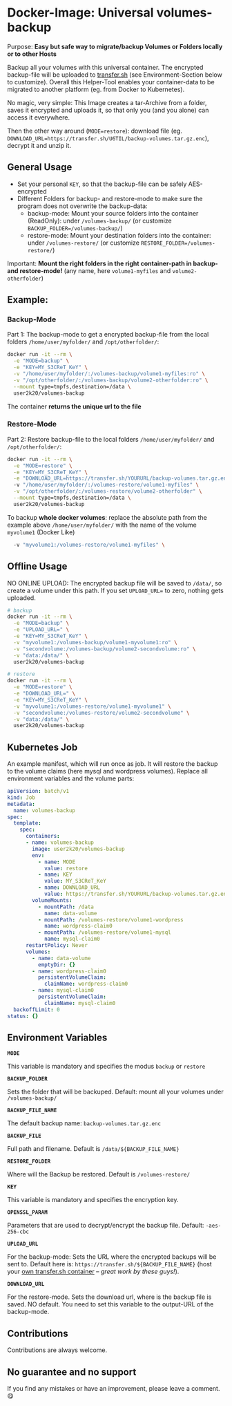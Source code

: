 # Docker-Image: Universal volumes-backup

Purpose: **Easy but safe way to migrate/backup Volumes or Folders locally or to other Hosts**

Backup all your volumes with this universal container. The encrypted backup-file will be uploaded to [transfer.sh](https://transfer.sh/) (see Environment-Section below to customize). Overall this Helper-Tool enables your container-data to be migrated to another platform (eg. from Docker to Kubernetes).

No magic, very simple: This Image creates a tar-Archive from a folder, saves it encrypted and uploads it, so that only you (and you alone) can access it everywhere.

Then the other way around (`MODE=restore`): download file (eg. `DOWNLOAD_URL=https://transfer.sh/U6TIL/backup-volumes.tar.gz.enc`), decrypt it and unzip it.

## General Usage

- Set your personal `KEY`, so that the backup-file can be safely AES-encrypted
- Different Folders for backup- and restore-mode to make sure the program does not overwrite the backup-data:
  - backup-mode: Mount your source folders into the container (ReadOnly): under `/volumes-backup/` (or customize `BACKUP_FOLDER=/volumes-backup/`)
  - restore-mode: Mount your destination folders into the container: under `/volumes-restore/` (or customize `RESTORE_FOLDER=/volumes-restore/`)

Important: **Mount the right folders in the right container-path in backup- and restore-mode!** (any name, here `volume1-myfiles` and `volume2-otherfolder`)

## Example:

### Backup-Mode

Part 1: The backup-mode to get a encrypted backup-file from the local folders `/home/user/myfolder/` and `/opt/otherfolder/`:

```bash
docker run -it --rm \
  -e "MODE=backup" \
  -e "KEY=MY_S3CReT_KeY" \
  -v "/home/user/myfolder/:/volumes-backup/volume1-myfiles:ro" \
  -v "/opt/otherfolder/:/volumes-backup/volume2-otherfolder:ro" \
  --mount type=tmpfs,destination=/data \
  user2k20/volumes-backup
```
The container **returns the unique url to the file**

### Restore-Mode

Part 2: Restore backup-file to the local folders `/home/user/myfolder/` and `/opt/otherfolder/`:

```bash
docker run -it --rm \
  -e "MODE=restore" \
  -e "KEY=MY_S3CReT_KeY" \
  -e "DOWNLOAD_URL=https://transfer.sh/YOURURL/backup-volumes.tar.gz.enc"
  -v "/home/user/myfolder/:/volumes-restore/volume1-myfiles" \
  -v "/opt/otherfolder/:/volumes-restore/volume2-otherfolder" \
  --mount type=tmpfs,destination=/data \
  user2k20/volumes-backup
```

To backup **whole docker volumes**: replace the absolute path from the example above `/home/user/myfolder/` with the name of the volume `myvolume1` (Docker Like)

```bash
  -v "myvolume1:/volumes-restore/volume1-myfiles" \
```
## Offline Usage

NO ONLINE UPLOAD: The encrypted backup file will be saved to `/data/`, so create a volume under this path. If you set `UPLOAD_URL=` to zero, nothing gets uploaded.

```bash
# backup
docker run -it --rm \
  -e "MODE=backup" \
  -e "UPLOAD_URL=" \
  -e "KEY=MY_S3CReT_KeY" \
  -v "myvolume1:/volumes-backup/volume1-myvolume1:ro" \
  -v "secondvolume:/volumes-backup/volume2-secondvolume:ro" \
  -v "data:/data/" \
  user2k20/volumes-backup

# restore
docker run -it --rm \
  -e "MODE=restore" \
  -e "DOWNLOAD_URL=" \
  -e "KEY=MY_S3CReT_KeY" \
  -v "myvolume1:/volumes-restore/volume1-myvolume1" \
  -v "secondvolume:/volumes-restore/volume2-secondvolume" \
  -v "data:/data/" \
  user2k20/volumes-backup
```

## Kubernetes Job

An example manifest, which will run once as job. It will restore the backup to the volume claims (here mysql and wordpress volumes). Replace all environment variables and the volume parts:

```yaml
apiVersion: batch/v1
kind: Job
metadata:
  name: volumes-backup
spec:
  template:
    spec:
      containers:
      - name: volumes-backup
        image: user2k20/volumes-backup
        env:
          - name: MODE
            value: restore
          - name: KEY
            value: MY_S3CReT_KeY
          - name: DOWNLOAD_URL
            value: https://transfer.sh/YOURURL/backup-volumes.tar.gz.enc
        volumeMounts:
          - mountPath: /data
            name: data-volume
          - mountPath: /volumes-restore/volume1-wordpress
            name: wordpress-claim0
          - mountPath: /volumes-restore/volume1-mysql
            name: mysql-claim0
      restartPolicy: Never
      volumes:
        - name: data-volume
          emptyDir: {}
        - name: wordpress-claim0
          persistentVolumeClaim:
            claimName: wordpress-claim0
        - name: mysql-claim0
          persistentVolumeClaim:
            claimName: mysql-claim0
  backoffLimit: 0
status: {}
```

## Environment Variables

**`MODE`**

This variable is mandatory and specifies the modus `backup` or `restore`

**`BACKUP_FOLDER`**

Sets the folder that will be backuped. Default: mount all your volumes under `/volumes-backup/`

**`BACKUP_FILE_NAME`**

The default backup name: `backup-volumes.tar.gz.enc`

**`BACKUP_FILE`**

Full path and filename. Default is `/data/${BACKUP_FILE_NAME}`


**`RESTORE_FOLDER`**

Where will the Backup be restored. Default is `/volumes-restore/`

**`KEY`**

This variable is mandatory and specifies the encryption key.

**`OPENSSL_PARAM`**

Parameters that are used to decrypt/encrypt the backup file. Default: `-aes-256-cbc`

**`UPLOAD_URL`**

For the backup-mode: Sets the URL where the encrypted backups will be sent to. Default here is: `https://transfer.sh/${BACKUP_FILE_NAME}` (host your [own transfer.sh container](https://github.com/dutchcoders/transfer.sh) – *great work by these guys!*).

**`DOWNLOAD_URL`**

For the restore-mode. Sets the download url, where is the backup file is saved. NO default. You need to set this variable to the output-URL of the backup-mode.

## Contributions

Contributions are always welcome.

## No guarantee and no support

If you find any mistakes or have an improvement, please leave a comment. 😋